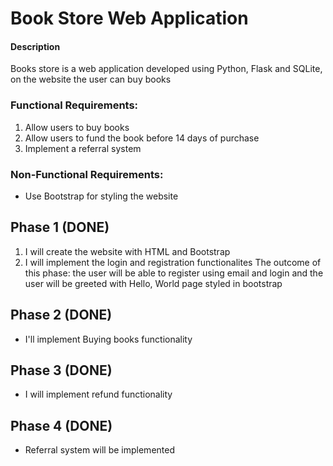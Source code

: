 # Book Store Web Application

#### Description 
Books store is a web application developed using Python, Flask and SQLite, on the website the user can buy books

### Functional Requirements:
1. Allow users to buy books
2. Allow users to fund the book before 14 days of purchase
3. Implement a referral system

### Non-Functional Requirements:
- Use Bootstrap for styling the website

## Phase 1 (DONE)
1. I will create the website with HTML and Bootstrap
2. I will implement the login and registration functionalites
The outcome of this phase: the user will be able to register using email and login and the user will be greeted with Hello, World page styled in bootstrap

## Phase 2 (DONE)
- I'll implement Buying books functionality

## Phase 3 (DONE)
- I will implement refund functionality

## Phase 4 (DONE)
- Referral system will be implemented
